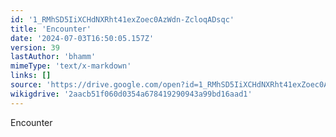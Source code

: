 ```yaml
---
id: '1_RMhSD5IiXCHdNXRht41exZoec0AzWdn-ZcloqADsqc'
title: 'Encounter'
date: '2024-07-03T16:50:05.157Z'
version: 39
lastAuthor: 'bhamm'
mimeType: 'text/x-markdown'
links: []
source: 'https://drive.google.com/open?id=1_RMhSD5IiXCHdNXRht41exZoec0AzWdn-ZcloqADsqc'
wikigdrive: '2aacb51f060d0354a678419290943a99bd16aad1'
---
```

Encounter
